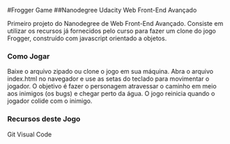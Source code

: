 #Frogger Game
##Nanodegree Udacity Web Front-End Avançado

Primeiro projeto do Nanodegree de Web Front-End Avançado. Consiste em utilizar os recursos já fornecidos pelo curso para fazer um clone do jogo Frogger, construído com javascript orientado a objetos.

### Como Jogar
Baixe o arquivo zipado ou clone o jogo em sua máquina. Abra o arquivo index.html no navegador e use as setas do teclado para movimentar o jogador. O objetivo é fazer o personagem atravessar o caminho em meio aos inimigos (os bugs) e chegar perto da água. O jogo reinicia quando o jogador colide com o inimigo. 

### Recursos deste Jogo
Git
Visual Code
